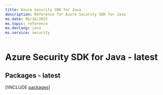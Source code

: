 ```yaml
---
title: Azure Security SDK for Java
description: Reference for Azure Security SDK for Java
ms.date: 06/16/2025
ms.topic: reference
ms.devlang: java
ms.service: security
---
```

# Azure Security SDK for Java - latest
## Packages - latest
[!INCLUDE [packages](security-index.md)]